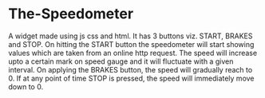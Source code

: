 # The-Speedometer
A widget made using js css and html. It has 3 buttons viz. START, BRAKES and STOP. 
On hitting the START button the speedometer will start showing values which are taken from an online http request. 
The speed will increase upto a certain mark on speed gauge and it will fluctuate with a given interval. 
On applying the BRAKES button, the speed will gradually reach to 0. 
If at any point of time STOP is pressed, the speed will immediately move down to 0.
